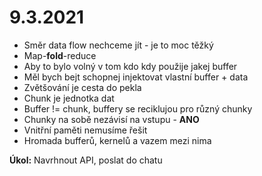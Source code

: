 # 9.3.2021
- Směr data flow nechceme jít - je to moc těžký
- Map-**fold**-reduce
- Aby to bylo volný v tom kdo kdy použije jakej buffer
- Měl bych bejt schopnej injektovat vlastní buffer + data
- Zvětšování je cesta do pekla
- Chunk je jednotka dat
- Buffer != chunk, buffery se reciklujou pro různý chunky
- Chunky na sobě nezávisí na vstupu - **ANO**
- Vnitřní paměti nemusíme řešit
- Hromada bufferů, kernelů a vazem mezi nima

**Úkol:** Navrhnout API, poslat do chatu
